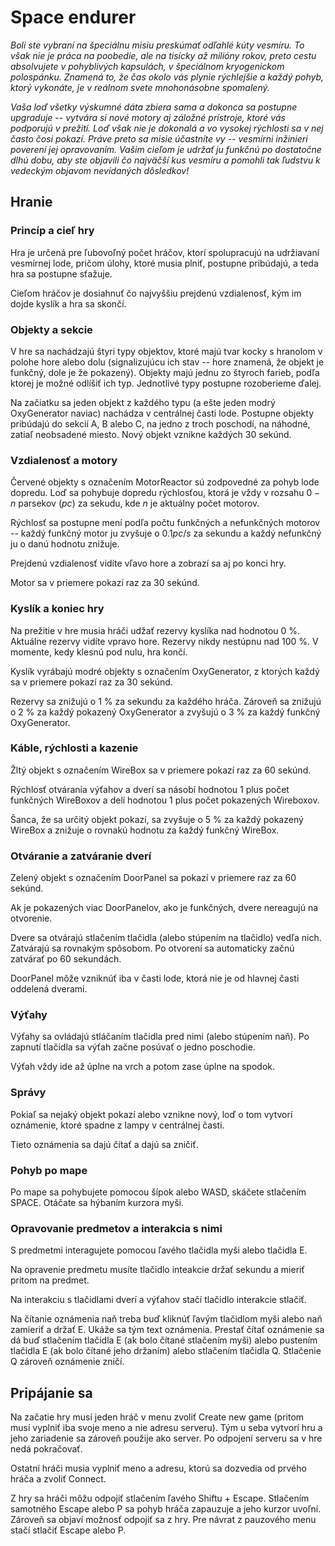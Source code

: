 # Space endurer

_Boli ste vybraní na špeciálnu misiu preskúmať odľahlé kúty vesmíru.
To však nie je práca na poobedie, ale na tisícky až milióny rokov,
preto cestu absolvujete v pohyblivých kapsulách, v špeciálnom kryogenickom polospánku.
Znamená to, že čas okolo vás plynie rýchlejšie a každý pohyb,
ktorý vykonáte, je v reálnom svete mnohonásobne spomalený._

_Vaša loď všetky výskumné dáta zbiera sama a dokonca sa postupne upgraduje --
vytvára si nové motory aj záložné prístroje, ktoré vás podporujú v prežití.
Loď však nie je dokonalá a vo vysokej rýchlosti sa v nej často čosi pokazí.
Práve preto sa misie účastníte vy -- vesmírni inžinieri poverení jej opravovaním.
Vašim cieľom je udržať ju funkčnú po dostatočne dlhú dobu,
aby ste objavili čo najväčší kus vesmíru a pomohli tak ľudstvu k vedeckým objavom nevídaných dôsledkov!_

## Hranie

### Princíp a cieľ hry

Hra je určená pre ľubovoľný počet hráčov,
ktorí spolupracujú na udržiavaní vesmírnej lode,
pričom úlohy, ktoré musia plniť, postupne pribúdajú,
a teda hra sa postupne sťažuje.

Cieľom hráčov je dosiahnuť čo najvyššiu prejdenú vzdialenosť,
kým im dojde kyslík a hra sa skončí.

### Objekty a sekcie

V hre sa nachádzajú štyri typy objektov,
ktoré majú tvar kocky s hranolom v polohe hore alebo dolu
(signalizujúcu ich stav -- hore znamená, že objekt je funkčný,
dole je že pokazený).
Objekty majú jednu zo štyroch farieb, podľa ktorej je možné odlíšiť ich typ.
Jednotlivé typy postupne rozoberieme ďalej.

Na začiatku sa jeden objekt z každého typu
(a ešte jeden modrý OxyGenerator naviac)
nachádza v centrálnej časti lode.
Postupne objekty pribúdajú do sekcií A, B alebo C,
na jedno z troch poschodí, na náhodné, zatiaľ neobsadené miesto.
Nový objekt vznikne každých $30$ sekúnd.

### Vzdialenosť a motory

Červené objekty s označením MotorReactor sú zodpovedné za pohyb lode dopredu.
Loď sa pohybuje dopredu rýchlosťou, ktorá je vždy v rozsahu
$0 - n$ parsekov ($pc$) za sekudu, kde $n$ je aktuálny počet motorov.

Rýchlosť sa postupne mení podľa počtu funkčných a nefunkčných motorov --
každý funkčný motor ju zvyšuje o $0.1 pc/s$ za sekundu
a každý nefunkčný ju o danú hodnotu znižuje.

Prejdenú vzdialenosť vidíte vľavo hore a zobrazí sa aj po konci hry.

Motor sa v priemere pokazí raz za $30$ sekúnd.

### Kyslík a koniec hry

Na prežitie v hre musia hráči udžať rezervy kyslíka nad hodnotou $0$ %.
Aktuálne rezervy vidíte vpravo hore. Rezervy nikdy nestúpnu nad $100$ %.
V momente, kedy klesnú pod nulu, hra končí.

Kyslík vyrábajú modré objekty s označením OxyGenerator,
z ktorých každý sa v priemere pokazí raz za $30$ sekúnd.

Rezervy sa znižujú o $1$ % za sekundu za každého hráča.
Zároveň sa znižujú o $2$ % za každý pokazený OxyGenerator
a zvyšujú o $3$ % za každý funkčný OxyGenerator.

### Káble, rýchlosti a kazenie

Žltý objekt s označením WireBox sa v priemere pokazí raz za $60$ sekúnd.

Rýchlosť otvárania výťahov a dverí sa násobí hodnotou
$1$ plus počet funkčných WireBoxov a delí hodnotou
$1$ plus počet pokazených Wireboxov.

Šanca, že sa určitý objekt pokazí,
sa zvyšuje o $5$ % za každý pokazený WireBox
a znižuje o rovnakú hodnotu za každý funkčný WireBox.

### Otváranie a zatváranie dverí

Zelený objekt s označením DoorPanel sa pokazí v priemere raz za $60$ sekúnd.

Ak je pokazených viac DoorPanelov, ako je funkčných,
dvere nereagujú na otvorenie.

Dvere sa otvárajú stlačením tlačidla (alebo stúpením na tlačidlo) vedľa nich.
Zatvárajú sa rovnakým spôsobom.
Po otvorení sa automaticky začnú zatvárať po $60$ sekundách.

DoorPanel môže vzniknúť iba v časti lode,
ktorá nie je od hlavnej časti oddelená dverami.

### Výťahy

Výťahy sa ovládajú stláčaním tlačidla pred nimi (alebo stúpením naň).
Po zapnutí tlačidla sa výťah začne posúvať o jedno poschodie.

Výťah vždy ide až úplne na vrch a potom zase úplne na spodok.

### Správy

Pokiaľ sa nejaký objekt pokazí alebo vznikne nový,
loď o tom vytvorí oznámenie, ktoré spadne z lampy v centrálnej časti.

Tieto oznámenia sa dajú čítať a dajú sa zničiť.

### Pohyb po mape

Po mape sa pohybujete pomocou šípok alebo WASD,
skáčete stlačením SPACE. Otáčate sa hýbaním kurzora myši.

### Opravovanie predmetov a interakcia s nimi

S predmetmi interagujete pomocou ľavého tlačidla myši alebo tlačidla E.

Na opravenie predmetu musíte tlačidlo inteakcie držať sekundu
a mieriť pritom na predmet.

Na interakciu s tlačidlami dverí a výťahov stačí tlačidlo interakcie stlačiť.

Na čítanie oznámenia naň treba buď kliknúť ľavým tlačidlom myši
alebo naň zamieriť a držať E.
Ukáže sa tým text oznámenia.
Prestať čítať oznámenie sa dá buď stlačením tlačidla E
(ak bolo čítané stlačením myši)
alebo pustením tlačidla E (ak bolo čítané jeho držaním)
alebo stlačením tlačidla Q.
Stlačenie Q zároveň oznámenie zničí.

## Pripájanie sa

Na začatie hry musí jeden hráč v menu zvoliť Create new game
(pritom musí vyplniť iba svoje meno a nie adresu serveru).
Tým u seba vytvorí hru a jeho zariadenie sa zároveň použije ako server.
Po odpojení serveru sa v hre nedá pokračovať.

Ostatní hráči musia vyplniť meno a adresu, ktorú sa dozvedia od prvého hráča
a zvoliť Connect.

Z hry sa hráči môžu odpojiť stlačením ľavého Shiftu + Escape.
Stlačením samotného Escape alebo P sa pohyb hráča zapauzuje
a jeho kurzor uvoľní.
Zároveň sa objaví možnosť odpojiť sa z hry.
Pre návrat z pauzového menu stačí stlačiť Escape alebo P.
